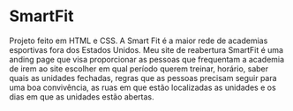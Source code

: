 # SmartFit
Projeto feito em HTML e CSS. A Smart Fit é a maior rede de academias esportivas fora dos Estados Unidos. Meu site de reabertura SmartFit é uma anding page que visa proporcionar as pessoas que frequentam a academia de irem ao site escolher em qual período querem treinar, horário, saber quais as unidades fechadas, regras que as pessoas precisam seguir para uma boa convivência, as ruas em que estão localizadas as unidades e os dias em que as unidades estão abertas.
